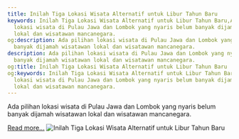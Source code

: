 ```yaml
---
title: Inilah Tiga Lokasi Wisata Alternatif untuk Libur Tahun Baru
keywords: Inilah Tiga Lokasi Wisata Alternatif untuk Libur Tahun Baru,Ada pilihan
  lokasi wisata di Pulau Jawa dan Lombok yang nyaris belum banyak dijamah wisatawan
  lokal dan wisatawan mancanegara.
og:description: Ada pilihan lokasi wisata di Pulau Jawa dan Lombok yang nyaris belum
  banyak dijamah wisatawan lokal dan wisatawan mancanegara.
description: Ada pilihan lokasi wisata di Pulau Jawa dan Lombok yang nyaris belum
  banyak dijamah wisatawan lokal dan wisatawan mancanegara.
og:title: Inilah Tiga Lokasi Wisata Alternatif untuk Libur Tahun Baru
og:keywords: Inilah Tiga Lokasi Wisata Alternatif untuk Libur Tahun Baru,Ada pilihan
  lokasi wisata di Pulau Jawa dan Lombok yang nyaris belum banyak dijamah wisatawan
  lokal dan wisatawan mancanegara.
---
```


Ada pilihan lokasi wisata di Pulau Jawa dan Lombok yang nyaris belum banyak dijamah wisatawan lokal dan wisatawan mancanegara.

[Read more...](https://www.sportourism.id/post/5823/inilah-tiga-lokasi-wisata-alternatif-untuk-libur-tahun-baru "Inilah Tiga Lokasi Wisata Alternatif untuk Libur Tahun Baru")
![Inilah Tiga Lokasi Wisata Alternatif untuk Libur Tahun Baru](https://services.sportourism.id/fileload/pantai-lampon-kebumenjpg-VyVg.jpg "Inilah Tiga Lokasi Wisata Alternatif untuk Libur Tahun Baru")